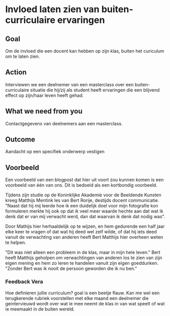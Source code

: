 # Invloed laten zien van buiten-curriculaire ervaringen

## Goal

Om de invloed die een docent kan hebben op zijn klas, buiten het curiculum om te laten zien.

## Action

Interviewen we een deelnemer van een masterclass over een buiten-curriculaire situatie die hij/zij als student heeft ervaringen die een blijvend effect op zijn/haar leven heeft gehad.

## What we need from you

Contactgegevens van deelnemers aan een masterclass.

## Outcome

Aandacht op een specifiek onderwerp vestigen

## Voorbeeld

Een voorbeeld van een blogpost dat hier uit voort zou kunnen komen is een voorbeeld van één van ons. Dit is bedoeld als een kortbondig voorbeeld.

Tijdens zijn studie op de Koninklijke Akademie voor de Beeldende Kunsten kreeg Matthijs Mentink les van Bert Rorije, destijds docent communicatie. "Naast dat hij mij leerde hoe ik een duidelijk doel voor mijn fotografie kon formuleren merkte hij ook op dat ik veel meer waarde hechte aan dat wat ik denk dat er van mij verwacht werd, dan dat waarvan ik denk dat nodig was". 

Door Mathijs hier herhaaldelijk op te wijzen, en hem gedurende een half jaar elke keer te vragen of dat wat hij deed wel zelf wilde, of dat hij iets deed vanuit de verwachting van anderen heeft Bert Matthijs hier overheen weten te helpen. 

"Dit was niet alleen een probleem in de klas, maar in mijn hele leven." Bert heeft Matthijs geholpen om verwachtingen van anderen los te zien van zijn eigen mening en hem zo leren te handelen vanuit zijn eigen goeddunken. "Zonder Bert was ik nooit de persoon geworden die ik nu ben."

### Feedback Vera
Hoe definieren jullie curriculum? goal is een beetje flauw. Kan me wel een terugkerende rubriek voorstellen met elke maand een deelnemer die geintervieuwd wordt over wat ie mee neemt de klas in van wat speelt of wat ie meemaakt in de buiten wereld.
